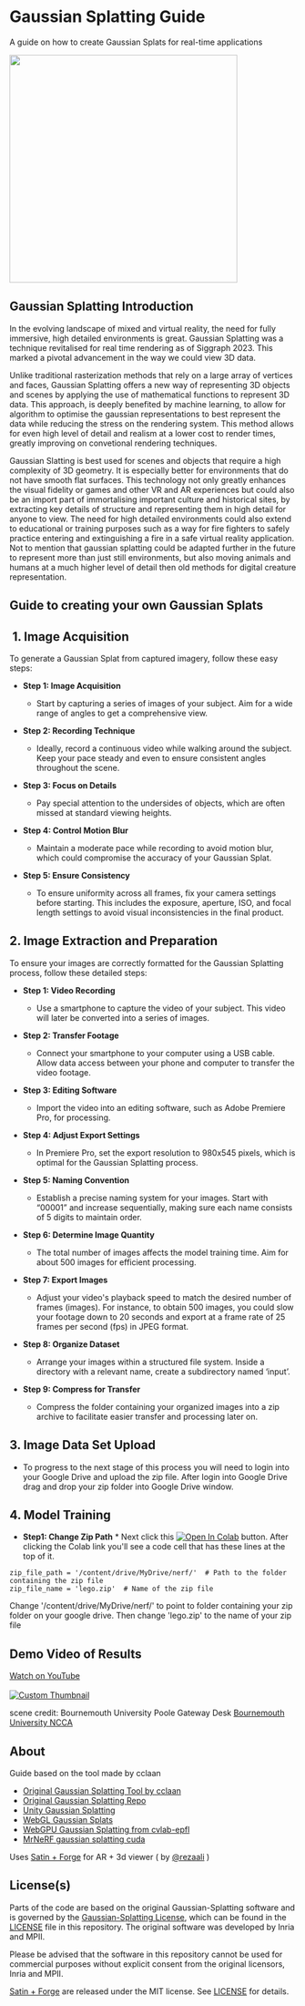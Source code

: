 # Gaussian Splatting Guide
A guide on how to create Gaussian Splats for real-time applications 

<img src="media/Guassian Splat 2.PNG" height="400">

## Gaussian Splatting Introduction 
In the evolving landscape of mixed and virtual reality, the need for fully immersive, high detailed environments is great. Gaussian Splatting was a technique revitalised for real time rendering as of Siggraph 2023. This marked a pivotal advancement in the way we could view 3D data.

Unlike traditional rasterization methods that rely on a large array of vertices and faces, Gaussian Splatting offers a new way of representing 3D objects and scenes by applying the use of mathematical functions to represent 3D data. This approach, is deeply benefited by machine learning, to allow for  algorithm to optimise the gaussian representations to best represent the data while reducing the stress on the rendering system. This method allows for even high level of detail and realism at a lower cost to render times, greatly improving on convetional rendering techniques. 

Gaussian Slatting is best used for scenes and objects that require a high complexity of 3D geometry. It is especially better for environments that do not have smooth flat surfaces. This technology not only greatly enhances the visual fidelity or games and other VR and AR experiences but could also be an import part of immortalising  important culture and historical sites, by extracting key details of structure and representing them in high detail for anyone to view. The need for high detailed environments could also extend to educational or training purposes such as a way for fire fighters to safely practice entering and extinguishing a fire in a safe virtual reality application. Not to mention that gaussian splatting could be adapted further in the future to represent more than just still environments, but also moving animals and humans at a much higher level of detail then old methods for digital creature representation. 



## Guide to creating your own Gaussian Splats

## &nbsp;1.	Image Acquisition
To generate a Gaussian Splat from captured imagery, follow these easy steps:

*   **Step 1: Image Acquisition**
    
    *   Start by capturing a series of images of your subject. Aim for a wide range of angles to get a comprehensive view.
*   **Step 2: Recording Technique**
    
    *   Ideally, record a continuous video while walking around the subject. Keep your pace steady and even to ensure consistent angles throughout the scene.
*   **Step 3: Focus on Details**
    
    *   Pay special attention to the undersides of objects, which are often missed at standard viewing heights.
*   **Step 4: Control Motion Blur**
    
    *   Maintain a moderate pace while recording to avoid motion blur, which could compromise the accuracy of your Gaussian Splat.
*   **Step 5: Ensure Consistency**
    
    *   To ensure uniformity across all frames, fix your camera settings before starting. This includes the exposure, aperture, ISO, and focal length settings to avoid visual inconsistencies in the final product.
 

## 2.	Image Extraction and Preparation
To ensure your images are correctly formatted for the Gaussian Splatting process, follow these detailed steps:

*   **Step 1: Video Recording**
    
    *   Use a smartphone to capture the video of your subject. This video will later be converted into a series of images.
*   **Step 2: Transfer Footage**
    
    *   Connect your smartphone to your computer using a USB cable. Allow data access between your phone and computer to transfer the video footage.
*   **Step 3: Editing Software**
    
    *   Import the video into an editing software, such as Adobe Premiere Pro, for processing.
*   **Step 4: Adjust Export Settings**
    
    *   In Premiere Pro, set the export resolution to 980x545 pixels, which is optimal for the Gaussian Splatting process.
*   **Step 5: Naming Convention**
    
    *   Establish a precise naming system for your images. Start with “00001” and increase sequentially, making sure each name consists of 5 digits to maintain order.
*   **Step 6: Determine Image Quantity**
    
    *   The total number of images affects the model training time. Aim for about 500 images for efficient processing.
*   **Step 7: Export Images**
    
    *   Adjust your video's playback speed to match the desired number of frames (images). For instance, to obtain 500 images, you could slow your footage down to 20 seconds and export at a frame rate of 25 frames per second (fps) in JPEG format.
*   **Step 8: Organize Dataset**
    
    *   Arrange your images within a structured file system. Inside a directory with a relevant name, create a subdirectory named ‘input’.
*   **Step 9: Compress for Transfer**
    
    *   Compress the folder containing your organized images into a zip archive to facilitate easier transfer and processing later on.
## 3. Image Data Set Upload
 * To progress to the next stage of this process you will need to login into your Google Drive and upload the zip file. After login into Google Drive drag and drop your zip folder into Google Drive window.
## 4.	Model Training
*    **Step1: Change Zip Path**
    * Next click this [![Open In Colab](https://colab.research.google.com/assets/colab-badge.svg)](https://colab.research.google.com/drive/1qsrRkm4rLCxQGKGTpKqK7u_iHNLjGFRc?usp=sharing) button. After clicking the Colab link you'll see a code cell that has these lines at the top of it.
   ```
   zip_file_path = '/content/drive/MyDrive/nerf/'  # Path to the folder containing the zip file
   zip_file_name = 'lego.zip'  # Name of the zip file
   ```
   Change '/content/drive/MyDrive/nerf/' to point to folder containing your zip folder on your google drive.
   Then change 'lego.zip' to the name of your zip file



## Demo Video of Results
[Watch on YouTube]("https://youtu.be/jjLMmTkjSHk?si=26KtQf-sPShTw1zJ") <br>
<br>
[![Custom Thumbnail](https://github.com/Xarnder/GaussianSplatGuide/raw/main/media/Guassian%20Splat%2012.PNG)](https://youtu.be/jjLMmTkjSHk?si=6JiZsKZV7QIY5a5o)


scene credit: Bournemouth University Poole Gateway Desk [Bournemouth University NCCA](https://www.bournemouth.ac.uk/)

## About 
Guide based on the tool made by cclaan
- [Original Gaussian Splatting Tool by cclaan](https://github.com/laanlabs/metal-splats)
- [Original Gaussian Splatting Repo](https://github.com/graphdeco-inria/gaussian-splatting/)
- [Unity Gaussian Splatting](https://github.com/aras-p/UnityGaussianSplatting)
- [WebGL Gaussian Splats](https://github.com/antimatter15/splat)
- [WebGPU Gaussian Splatting from cvlab-epfl](https://github.com/cvlab-epfl/gaussian-splatting-web) 
- [MrNeRF gaussian splatting cuda](https://github.com/MrNeRF/gaussian-splatting-cuda)


Uses [Satin + Forge](https://github.com/Hi-Rez/Satin) for AR + 3d viewer ( by [@rezaali](https://twitter.com/RezaAli) )
 



## License(s)
Parts of the code are based on the original Gaussian-Splatting software and is governed by the [Gaussian-Splatting License](https://github.com/graphdeco-inria/gaussian-splatting/blob/main/LICENSE.md), which can be found in the [LICENSE]() file in this repository. The original software was developed by Inria and MPII.

Please be advised that the software in this repository cannot be used for commercial purposes without explicit consent from the original licensors, Inria and MPII.

[Satin + Forge](https://github.com/Hi-Rez/Satin) are released under the MIT license. See [LICENSE](https://github.com/Hi-Rez/Satin/blob/master/LICENSE) for details. 
